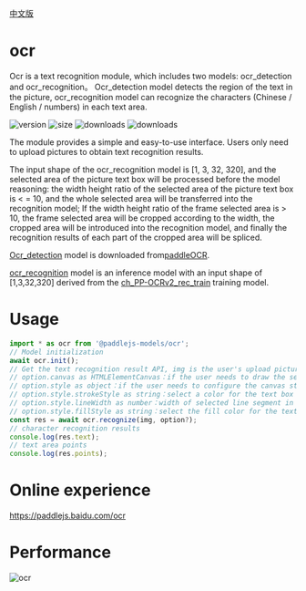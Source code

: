 [中文版](./README_cn.md)

# ocr

Ocr is a text recognition module, which includes two models: ocr_detection and ocr_recognition。 Ocr_detection model detects the region of the text in the picture, ocr_recognition model can recognize the characters (Chinese / English / numbers) in each text area.

<img src="https://img.shields.io/npm/v/@paddlejs-models/ocr?color=success" alt="version"> <img src="https://img.shields.io/bundlephobia/min/@paddlejs-models/ocr" alt="size"> <img src="https://img.shields.io/npm/dm/@paddlejs-models/ocr?color=orange" alt="downloads"> <img src="https://img.shields.io/npm/dt/@paddlejs-models/ocr" alt="downloads">

The module provides a simple and easy-to-use interface. Users only need to upload pictures to obtain text recognition results.

The input shape of the ocr_recognition model is [1, 3, 32, 320], and the selected area of the picture text box will be processed before the model reasoning: the width height ratio of the selected area of the picture text box is < = 10, and the whole selected area will be transferred into the recognition model; If the width height ratio of the frame selected area is > 10, the frame selected area will be cropped according to the width, the cropped area will be introduced into the recognition model, and finally the recognition results of each part of the cropped area will be spliced.

[Ocr_detection](https://paddleocr.bj.bcebos.com/PP-OCRv2/chinese/ch_PP-OCRv2_det_infer.tar) model is downloaded from[paddleOCR](https://github.com/PaddlePaddle/PaddleOCR).

[ocr_recognition](https://paddlejs.bj.bcebos.com/models/ch_PP-OCRv2_static_320.zip) model is an inference model with an input shape of [1,3,32,320] derived from the [ch_PP-OCRv2_rec_train](https://paddleocr.bj.bcebos.com/PP-OCRv2/chinese/ch_PP-OCRv2_rec_train.tar) training model.

# Usage

```js
import * as ocr from '@paddlejs-models/ocr';
// Model initialization
await ocr.init();
// Get the text recognition result API, img is the user's upload picture, and option is an optional parameter
// option.canvas as HTMLElementCanvas：if the user needs to draw the selected area of the text box, pass in the canvas element
// option.style as object：if the user needs to configure the canvas style, pass in the style object
// option.style.strokeStyle as string：select a color for the text box
// option.style.lineWidth as number：width of selected line segment in text box
// option.style.fillStyle as string：select the fill color for the text box
const res = await ocr.recognize(img, option?);
// character recognition results
console.log(res.text);
// text area points
console.log(res.points);
```
# Online experience
https://paddlejs.baidu.com/ocr
# Performance
<img alt="ocr" src="https://user-images.githubusercontent.com/43414102/156380942-2ee5ad8d-d023-4cd3-872c-b18ebdcbb3f3.gif">